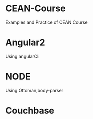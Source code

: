 # CEAN-Course
Examples and Practice of CEAN Course
# Angular2
Using angularCli
# NODE
Using Ottoman,body-parser
# Couchbase
